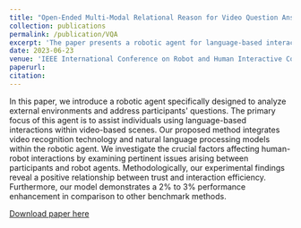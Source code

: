 ```yaml
---
title: "Open-Ended Multi-Modal Relational Reason for Video Question Answering"
collection: publications
permalink: /publication/VQA
excerpt: 'The paper presents a robotic agent for language-based interactions in video scenes, emphasizing the role of trust and achieving a 2% to 3% performance boost over benchmarks.'
date: 2023-06-23
venue: 'IEEE International Conference on Robot and Human Interactive Communication'
paperurl: 
citation: 
---
```


In this paper, we introduce a robotic agent specifically designed to analyze external environments and address participants' questions. The primary focus of this agent is to assist individuals using language-based interactions within video-based scenes. Our proposed method integrates video recognition technology and natural language processing models within the robotic agent. We investigate the crucial factors affecting human-robot interactions by examining pertinent issues arising between participants and robot agents. Methodologically, our experimental findings reveal a positive relationship between trust and interaction efficiency. Furthermore, our model demonstrates a 2\% to 3\% performance enhancement in comparison to other benchmark methods.

[Download paper here](http://academicpages.github.io/files/2012.00822.pdf)

